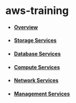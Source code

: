 # aws-training
- #### [Overview](https://github.com/CharlesRajendran/aws-training/blob/master/aws-overview.md)
- #### [Storage Services](https://github.com/CharlesRajendran/aws-training/blob/master/storage-services.md)
- #### [Database Services](https://github.com/CharlesRajendran/aws-training/blob/master/database-services.md)
- #### [Compute Services](https://github.com/CharlesRajendran/aws-training/blob/master/compute-services.md)
- #### [Network Services](https://github.com/CharlesRajendran/aws-training/blob/master/networking-services.md)
- #### [Management Services](https://github.com/CharlesRajendran/aws-training/blob/master/management-services.md)
